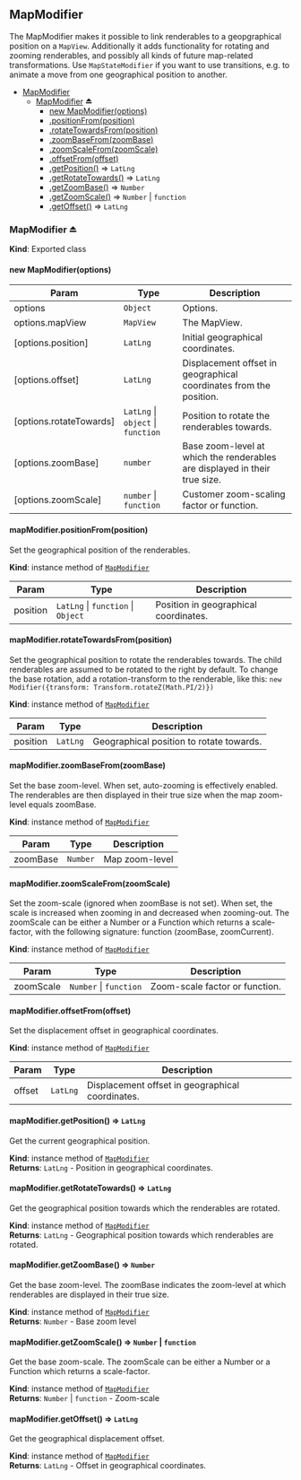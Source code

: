 <a name="module_MapModifier"></a>
## MapModifier
The MapModifier makes it possible to link renderables to a geopgraphical position on a `MapView`.
Additionally it adds functionality for rotating and zooming renderables, and possibly all kinds of future  map-related transformations.
Use `MapStateModifier` if you want to use transitions, e.g. to animate a move from one geographical position to another.


* [MapModifier](#module_MapModifier)
  * [MapModifier](#exp_module_MapModifier--MapModifier) ⏏
    * [new MapModifier(options)](#new_module_MapModifier--MapModifier_new)
    * [.positionFrom(position)](#module_MapModifier--MapModifier#positionFrom)
    * [.rotateTowardsFrom(position)](#module_MapModifier--MapModifier#rotateTowardsFrom)
    * [.zoomBaseFrom(zoomBase)](#module_MapModifier--MapModifier#zoomBaseFrom)
    * [.zoomScaleFrom(zoomScale)](#module_MapModifier--MapModifier#zoomScaleFrom)
    * [.offsetFrom(offset)](#module_MapModifier--MapModifier#offsetFrom)
    * [.getPosition()](#module_MapModifier--MapModifier#getPosition) ⇒ <code>LatLng</code>
    * [.getRotateTowards()](#module_MapModifier--MapModifier#getRotateTowards) ⇒ <code>LatLng</code>
    * [.getZoomBase()](#module_MapModifier--MapModifier#getZoomBase) ⇒ <code>Number</code>
    * [.getZoomScale()](#module_MapModifier--MapModifier#getZoomScale) ⇒ <code>Number</code> &#124; <code>function</code>
    * [.getOffset()](#module_MapModifier--MapModifier#getOffset) ⇒ <code>LatLng</code>

<a name="exp_module_MapModifier--MapModifier"></a>
### MapModifier ⏏
**Kind**: Exported class  
<a name="new_module_MapModifier--MapModifier_new"></a>
#### new MapModifier(options)

| Param | Type | Description |
| --- | --- | --- |
| options | <code>Object</code> | Options. |
| options.mapView | <code>MapView</code> | The MapView. |
| [options.position] | <code>LatLng</code> | Initial geographical coordinates. |
| [options.offset] | <code>LatLng</code> | Displacement offset in geographical coordinates from the position. |
| [options.rotateTowards] | <code>LatLng</code> &#124; <code>object</code> &#124; <code>function</code> | Position to rotate the renderables towards. |
| [options.zoomBase] | <code>number</code> | Base zoom-level at which the renderables are displayed in their true size. |
| [options.zoomScale] | <code>number</code> &#124; <code>function</code> | Customer zoom-scaling factor or function. |

<a name="module_MapModifier--MapModifier#positionFrom"></a>
#### mapModifier.positionFrom(position)
Set the geographical position of the renderables.

**Kind**: instance method of <code>[MapModifier](#exp_module_MapModifier--MapModifier)</code>  

| Param | Type | Description |
| --- | --- | --- |
| position | <code>LatLng</code> &#124; <code>function</code> &#124; <code>Object</code> | Position in geographical coordinates. |

<a name="module_MapModifier--MapModifier#rotateTowardsFrom"></a>
#### mapModifier.rotateTowardsFrom(position)
Set the geographical position to rotate the renderables towards.
The child renderables are assumed to be rotated to the right by default.
To change the base rotation, add a rotation-transform to the renderable, like this:
`new Modifier({transform: Transform.rotateZ(Math.PI/2)})`

**Kind**: instance method of <code>[MapModifier](#exp_module_MapModifier--MapModifier)</code>  

| Param | Type | Description |
| --- | --- | --- |
| position | <code>LatLng</code> | Geographical position to rotate towards. |

<a name="module_MapModifier--MapModifier#zoomBaseFrom"></a>
#### mapModifier.zoomBaseFrom(zoomBase)
Set the base zoom-level. When set, auto-zooming is effectively enabled.
The renderables are then displayed in their true size when the map zoom-level equals zoomBase.

**Kind**: instance method of <code>[MapModifier](#exp_module_MapModifier--MapModifier)</code>  

| Param | Type | Description |
| --- | --- | --- |
| zoomBase | <code>Number</code> | Map zoom-level |

<a name="module_MapModifier--MapModifier#zoomScaleFrom"></a>
#### mapModifier.zoomScaleFrom(zoomScale)
Set the zoom-scale (ignored when zoomBase is not set). When set, the scale is increased when zooming in and
decreased when zooming-out. The zoomScale can be either a Number or a Function which returns
a scale-factor, with the following signature: function (zoomBase, zoomCurrent).

**Kind**: instance method of <code>[MapModifier](#exp_module_MapModifier--MapModifier)</code>  

| Param | Type | Description |
| --- | --- | --- |
| zoomScale | <code>Number</code> &#124; <code>function</code> | Zoom-scale factor or function. |

<a name="module_MapModifier--MapModifier#offsetFrom"></a>
#### mapModifier.offsetFrom(offset)
Set the displacement offset in geographical coordinates.

**Kind**: instance method of <code>[MapModifier](#exp_module_MapModifier--MapModifier)</code>  

| Param | Type | Description |
| --- | --- | --- |
| offset | <code>LatLng</code> | Displacement offset in geographical coordinates. |

<a name="module_MapModifier--MapModifier#getPosition"></a>
#### mapModifier.getPosition() ⇒ <code>LatLng</code>
Get the current geographical position.

**Kind**: instance method of <code>[MapModifier](#exp_module_MapModifier--MapModifier)</code>  
**Returns**: <code>LatLng</code> - Position in geographical coordinates.  
<a name="module_MapModifier--MapModifier#getRotateTowards"></a>
#### mapModifier.getRotateTowards() ⇒ <code>LatLng</code>
Get the geographical position towards which the renderables are rotated.

**Kind**: instance method of <code>[MapModifier](#exp_module_MapModifier--MapModifier)</code>  
**Returns**: <code>LatLng</code> - Geographical position towards which renderables are rotated.  
<a name="module_MapModifier--MapModifier#getZoomBase"></a>
#### mapModifier.getZoomBase() ⇒ <code>Number</code>
Get the base zoom-level. The zoomBase indicates the zoom-level at which renderables are
displayed in their true size.

**Kind**: instance method of <code>[MapModifier](#exp_module_MapModifier--MapModifier)</code>  
**Returns**: <code>Number</code> - Base zoom level  
<a name="module_MapModifier--MapModifier#getZoomScale"></a>
#### mapModifier.getZoomScale() ⇒ <code>Number</code> &#124; <code>function</code>
Get the base zoom-scale. The zoomScale can be either a Number or a Function which returns
a scale-factor.

**Kind**: instance method of <code>[MapModifier](#exp_module_MapModifier--MapModifier)</code>  
**Returns**: <code>Number</code> &#124; <code>function</code> - Zoom-scale  
<a name="module_MapModifier--MapModifier#getOffset"></a>
#### mapModifier.getOffset() ⇒ <code>LatLng</code>
Get the geographical displacement offset.

**Kind**: instance method of <code>[MapModifier](#exp_module_MapModifier--MapModifier)</code>  
**Returns**: <code>LatLng</code> - Offset in geographical coordinates.  
